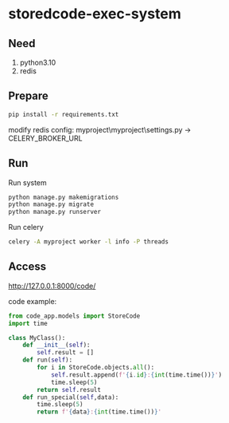 # storedcode-exec-system

## Need
1. python3.10
2. redis

## Prepare
```bash
pip install -r requirements.txt
```
modify redis config: myproject\myproject\settings.py -> CELERY_BROKER_URL


## Run
Run system
```bash
python manage.py makemigrations
python manage.py migrate
python manage.py runserver 
```
Run celery
```bash
celery -A myproject worker -l info -P threads
```

## Access
http://127.0.0.1:8000/code/

code example:
```python
from code_app.models import StoreCode
import time

class MyClass():
    def __init__(self):
        self.result = []
    def run(self):
        for i in StoreCode.objects.all():
            self.result.append(f'{i.id}:{int(time.time())}')
            time.sleep(5)
        return self.result
    def run_special(self,data):
        time.sleep(5)
        return f'{data}:{int(time.time())}'
```